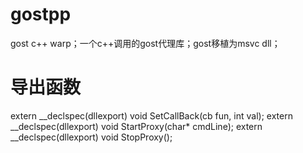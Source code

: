 # gostpp
gost c++ warp；一个c++调用的gost代理库；gost移植为msvc dll；

# 导出函数
extern __declspec(dllexport) void SetCallBack(cb fun, int val);
extern __declspec(dllexport) void StartProxy(char* cmdLine);
extern __declspec(dllexport) void StopProxy();
